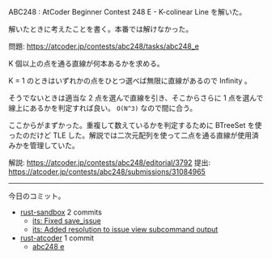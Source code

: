ABC248 : AtCoder Beginner Contest 248 E - K-colinear Line を解いた。

解いたときに考えたことを書く。本番では解けなかった。

問題: <https://atcoder.jp/contests/abc248/tasks/abc248_e>

K 個以上の点を通る直線が何本あるかを求める。

K = 1 のときはいずれかの点をひとつ選べば無限に直線があるので Infinity 。

そうでないときは適当な 2 点を選んで直線を引き、そこからさらに 1 点を選んで線上にあるかを判定すれば良い。 `O(N^3)` なので間に合う。

ここからがまずかった。重複して数えているかを判定するために BTreeSet を使ったのだけど TLE した。解説では二次元配列を使って二点を通る直線が使用済みかを管理していた。

解説: <https://atcoder.jp/contests/abc248/editorial/3792>
提出: <https://atcoder.jp/contests/abc248/submissions/31084965>

---

今日のコミット。

- [rust-sandbox](https://github.com/bouzuya/rust-sandbox) 2 commits
  - [its: Fixed save_issue](https://github.com/bouzuya/rust-sandbox/commit/a2e897839f42ee1d6ce9e0cb76d68849080806f2)
  - [its: Added resolution to issue view subcommand output](https://github.com/bouzuya/rust-sandbox/commit/72887bb79cb87bfd3da31d03ef7f8ba3a1f0db99)
- [rust-atcoder](https://github.com/bouzuya/rust-atcoder) 1 commit
  - [abc248 e](https://github.com/bouzuya/rust-atcoder/commit/5beb80ba8907aed07d30579fa25abaebc0791b4d)
